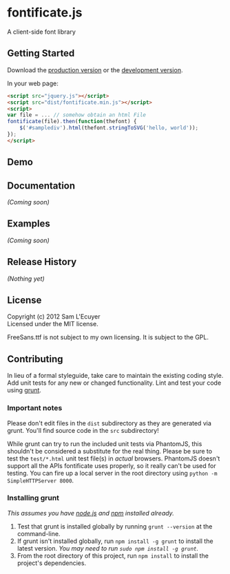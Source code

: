 # fontificate.js

A client-side font library

## Getting Started
Download the [production version][min] or the [development version][max].

[min]: https://raw.github.com/samlecuyer/fontificate/master/dist/fontificate.min.js
[max]: https://raw.github.com/samlecuyer/fontificate/master/dist/fontificate.js

In your web page:

```html
<script src="jquery.js"></script>
<script src="dist/fontificate.min.js"></script>
<script>
var file = ... // somehow obtain an html File
fontificate(file).then(function(thefont) {
	$('#samplediv').html(thefont.stringToSVG('hello, world'));
});
</script>
```
## Demo


## Documentation
_(Coming soon)_

## Examples
_(Coming soon)_

## Release History
_(Nothing yet)_

## License
Copyright (c) 2012 Sam L'Ecuyer  
Licensed under the MIT license.

FreeSans.ttf is not subject to my own licensing. It is subject to the GPL.

## Contributing
In lieu of a formal styleguide, take care to maintain the existing coding style. Add unit tests for any new or changed functionality. Lint and test your code using [grunt](https://github.com/cowboy/grunt).

### Important notes
Please don't edit files in the `dist` subdirectory as they are generated via grunt. You'll find source code in the `src` subdirectory!

While grunt can try to run the included unit tests via PhantomJS, this shouldn't be considered a substitute for the real thing. Please be sure to test the `test/*.html` unit test file(s) in _actual_ browsers.  PhantomJS doesn't support all the APIs fontificate uses properly, so it really can't be used for testing.  You can fire up a local server in the root directory using `python -m SimpleHTTPServer 8000`.

### Installing grunt
_This assumes you have [node.js](http://nodejs.org/) and [npm](http://npmjs.org/) installed already._

1. Test that grunt is installed globally by running `grunt --version` at the command-line.
1. If grunt isn't installed globally, run `npm install -g grunt` to install the latest version. _You may need to run `sudo npm install -g grunt`._
1. From the root directory of this project, run `npm install` to install the project's dependencies.
